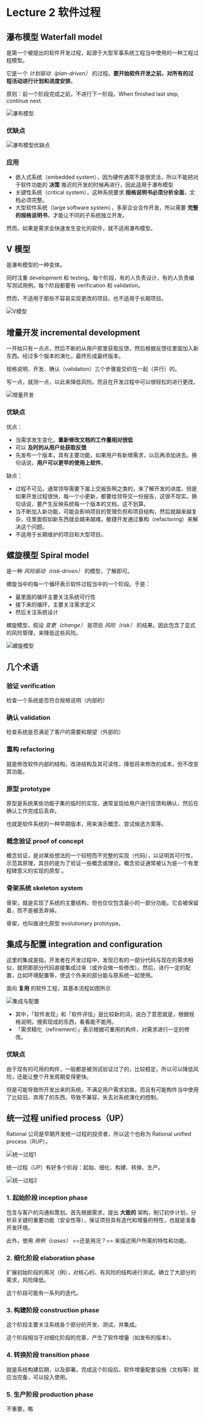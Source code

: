 # Lecture 2 软件过程

## 瀑布模型 Waterfall model

是第一个被提出的软件开发过程，起源于大型军事系统工程当中使用的一种工程过程模型。

它是一个 *计划驱动（plan-driven）* 的过程。**要开始软件开发之前，对所有的过程活动进行计划和进度安排**。

原则：前一个阶段完成之前，不进行下一阶段。When finished last step, continue next.

![瀑布模型](https://s2.loli.net/2023/04/17/h9P8k1QZiYqgzC3.png)

### 优缺点

![瀑布模型优缺点](https://s2.loli.net/2023/03/01/7hWeCGLs3Pz4SNa.png)

### 应用

*   嵌入式系统（embedded system），因为硬件通常不是很灵活，所以不能把对于软件功能的 **决策** 推迟的开发的时候再进行，因此适用于瀑布模型
*   关键性系统（critical system），这种系统要求 **规格说明书必须分析全面**，文档必须完整。
*   大型软件系统（large software system），多家企业合作开发，所以需要 **完整的规格说明书**，才能让不同的子系统独立开发。

然而，如果是需求会快速发生变化的软件，就不适用瀑布模型。

## V 模型

是瀑布模型的一种变体。

同时注重 development 和 testing。每个阶段，有的人负责设计，有的人负责编写测试用例。每个阶段都要有 verification 和 validation。

然而，不适用于那些不容易实现更改的项目。也不适用于长期项目。

![V模型](https://s2.loli.net/2023/04/17/rQM3dlbImyThZiN.png)

## 增量开发 incremental development

一开始只有一点点，然后不断的从用户那里获取反馈，然后根据反馈往里面加入新东西。经过多个版本的演化，最终形成最终版本。

规格说明、开发、确认（validation）三个步骤是交织在一起（并行）的。

写一点，就测一点，以此来降低风险。而且在开发过程中可以很轻松的进行更改。

![增量开发](https://s2.loli.net/2023/04/17/lLEykCJYx7nMVte.png)

### 优缺点

优点：

*   当需求发生变化，**重新修改文档的工作量相对很低**
*   可以 **及时的从用户处获取反馈**
*   先发布一个版本，具有主要功能，如果用户有新增需求，以后再添加进去。换句话说，**用户可以更早的使用上软件**。

缺点：

*   过程不可见。通常领导需要下属上交报告啊之类的，来了解开发的进度。但是如果开发过程很快，每一个小更新，都要给领导交一份报告，这很不现实。换句话说，要产生反映系统每一个版本的文档，这不划算。
*   当不断加入新功能，可能会影响项目的管理负担和项目结构，然后就越来越复杂，往里面假如新东西就会越来越难。敏捷开发通过重构（refactoring）来解决这个问题。
*   不适用于长期维护的项目和大型项目。

## 螺旋模型 Spiral model

是一种 *风险驱动（risk-driven）* 的模型，了解即可。

螺旋当中的每一个循环表示软件过程当中的一个阶段。于是：

*   最里面的循环主要关注系统可行性
*   接下来的循环，主要关注需求定义
*   然后关注系统设计

螺旋模型，假设 *变更（change）* 是项目 *风险（risk）* 的结果。因此包含了显式的风险管理，来降低这些风险。

![螺旋模型](https://s2.loli.net/2023/03/01/8s1wAH3JSiZzbXq.png)

## 几个术语

### 验证 verification

检查一个系统是否符合规格说明（内部的）

### 确认 validation

检查系统是否满足了客户的需要和期望（外部的）

### 重构 refactoring

就是修改软件内部的结构，改进结构及其可读性，降低将来修改的成本，但不改变其功能。

### 原型 prototype

原型是系统某些功能子集的临时的实现，通常呈现给用户进行反馈和确认，然后在确认工作完成后丢弃。

也就是软件系统的一种早期版本，用来演示概念、尝试候选方案等。

### 概念验证 proof of concept

概念验证，是对某些想法的一个较短而不完整的实现（代码），以证明其可行性，示范其原理，其目的是为了验证一些概念或理论。概念验证通常被认为是一个有里程碑意义的实现的原型 。

### 骨架系统 skeleton system

骨架，就是实现了系统的主要结构，但也仅仅包含最小的一部分功能。它会被保留着，而不是被丢弃掉。

骨架，也叫做进化原型 evolutionary prototype。

## 集成与配置 integration and configuration

这里的集成是指，开发者在开发过程中，发现已有的一部分代码与现在的需求相似，就把那部分代码直接集成过来（或许会做一些修改）。然后，进行一定的配置，比如环境配置等，使这个外来的部分能与原系统一起使用。

面向 **复用** 的软件工程，其基本流程如图所示

![集成与配置](https://s2.loli.net/2023/04/19/WfhZzuXtwLoSlIx.png)

*   其中，「软件发现」和「软件评估」是比较新的词，说白了意思就是，根据规格说明，搜索现成的东西，看看能不能用。
*   「需求精化（refinement）」表示根据可重用的构件，对需求进行一定的修改。

### 优缺点

由于现有的可用的构件，一般都是被测试验证过了的，比较稳定，所以可以降低风险，还能让整个开发周期变得更快。

但是可能导致所开发出来的系统，不满足用户需求初衷。而且有可能构件当中使用了比较旧、弃用了的东西，导致不兼容，失去对系统演化的控制。

## 统一过程 unified process（UP）

Rational 公司是早期开发统一过程的投资者，所以这个也称为 Rational unified process（RUP）。

![统一过程1](https://s2.loli.net/2023/04/19/4cqBoSiUOZmWua9.png)

统一过程（UP）有好多个阶段：起始、细化、构建、转换、生产。

![统一过程2](https://s2.loli.net/2023/04/19/gG2PdALi5IDZpWv.png)

### 1. 起始阶段 inception phase

包含与客户的沟通和策划。首先根据需求，提出 **大致的** 架构，制订初步计划，分析非关键的重要功能（安全性等），保证项目具有迭代和增量的特性，也就是准备开发环境。

此外，使用 *用例（cases）* ==还是用况？== 来描述用户所需的特性和功能。

### 2. 细化阶段 elaboration phase

扩展初始阶段的用况（例），对核心的、有风险的结构进行测试。确立了大部分的需求，风险降低。

这个阶段可能有一系列的迭代。

### 3. 构建阶段 construction phase

这个阶段主要关注系统各个部分的开发、测试，并集成。

这个阶段相当于对细化阶段的完善，产生了软件增量（如发布的版本）。

### 4. 转换阶段 transition phase

就是系统构建后期，以及部署。完成这个阶段后，软件增量配套设施（文档等）就应当完备，可以投入使用。

### 5. 生产阶段 production phase

不重要，略
